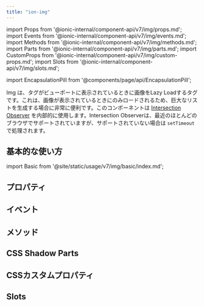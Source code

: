 ```yaml
---
title: "ion-img"
---
```


import Props from '@ionic-internal/component-api/v7/img/props.md';
import Events from '@ionic-internal/component-api/v7/img/events.md';
import Methods from '@ionic-internal/component-api/v7/img/methods.md';
import Parts from '@ionic-internal/component-api/v7/img/parts.md';
import CustomProps from '@ionic-internal/component-api/v7/img/custom-props.md';
import Slots from '@ionic-internal/component-api/v7/img/slots.md';

<head>
  <title>Img Tag to Lazy Load Images in Viewport | ion-img Tag</title>
  <meta name="description" content="Imgタグは、タグがビューポートにあるときに、画像を遅延して読み込みます。大きなリストを作成する際にこのコンポーネントを利用すると、画像が表示されているときだけ読み込まれます。" />
</head>

import EncapsulationPill from '@components/page/api/EncapsulationPill';

<EncapsulationPill type="shadow" />


Img は、タグがビューポートに表示されているときに画像をLazy Loadするタグです。これは、画像が表示されているときにのみロードされるため、巨大なリストを生成する場合に非常に便利です。このコンポーネントは [Intersection Observer](https://caniuse.com/#feat=intersectionobserver) を内部的に使用します。Intersection Observerは、最近のほとんどのブラウザでサポートされていますが、サポートされていない場合は `setTimeout` で処理されます。

## 基本的な使い方

import Basic from '@site/static/usage/v7/img/basic/index.md';

<Basic />

## プロパティ
<Props />

## イベント
<Events />

## メソッド
<Methods />

## CSS Shadow Parts
<Parts />

## CSSカスタムプロパティ
<CustomProps />

## Slots
<Slots />